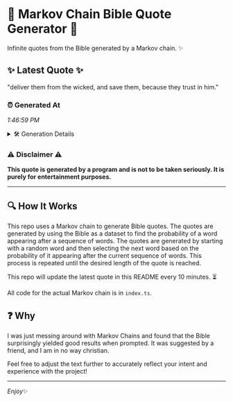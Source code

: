 # 📖 Markov Chain Bible Quote Generator 📖

Infinite quotes from the Bible generated by a Markov chain. ✨

## ✨ Latest Quote ✨
"deliver them from the wicked, and save them, because they trust in him."

### ⏰ Generated At
*1:46:59 PM*

<details>
    <summary>🛠️ Generation Details</summary>
    <p>
        <strong>🌱 Seed:</strong> deliver<br>
        <strong>🔄 Iterations:</strong> 12<br>
        <strong>📜 Context History:</strong><br>[ deliver ]: them<br>[ deliver, them ]: from<br>[ deliver, them, from ]: the<br>[ deliver, them, from, the ]: wicked,<br>[ deliver, them, from, the, wicked, ]: and<br>[ deliver, them, from, the, wicked,, and ]: save<br>[ them, from, the, wicked,, and, save ]: them,<br>[ from, the, wicked,, and, save, them, ]: because<br>[ the, wicked,, and, save, them,, because ]: they<br>[ wicked,, and, save, them,, because, they ]: trust<br>[ and, save, them,, because, they, trust ]: in<br>[ save, them,, because, they, trust, in ]: him.<br>
    </p>
</details>

### ⚠️ Disclaimer ⚠️
**This quote is generated by a program and is not to be taken seriously. It is purely for entertainment purposes.**

---

## 🔍 How It Works

This repo uses a Markov chain to generate Bible quotes. The quotes are generated by using the Bible as a dataset to find the probability of a word appearing after a sequence of words. The quotes are generated by starting with a random word and then selecting the next word based on the probability of it appearing after the current sequence of words. This process is repeated until the desired length of the quote is reached.

This repo will update the latest quote in this README every 10 minutes. ⏳

All code for the actual Markov chain is in `index.ts`.

## ❓ Why

I was just messing around with Markov Chains and found that the Bible surprisingly yielded good results when prompted. 
It was suggested by a friend, and I am in no way christian.

Feel free to adjust the text further to accurately reflect your intent and experience with the project!

---

*Enjoy*✨

